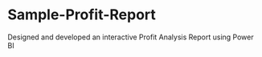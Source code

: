 # Sample-Profit-Report
Designed and developed an interactive Profit Analysis Report using Power BI 
